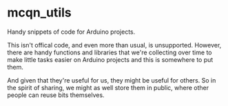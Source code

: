 mcqn_utils
==========

Handy snippets of code for Arduino projects.

This isn't offical code, and even more than usual, is unsupported.  However, there are handy functions and libraries that we're collecting over time to make little tasks easier on Arduino projects and this is somewhere to put them.

And given that they're useful for us, they might be useful for others.  So in the spirit of sharing, we might as well store them in public, where other people can reuse bits themselves.
